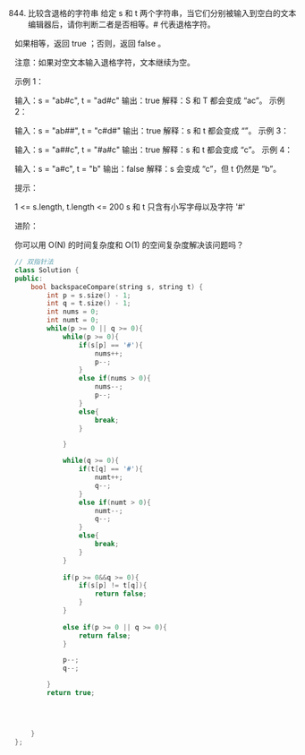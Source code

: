 844. 比较含退格的字符串
给定 s 和 t 两个字符串，当它们分别被输入到空白的文本编辑器后，请你判断二者是否相等。# 代表退格字符。

如果相等，返回 true ；否则，返回 false 。

注意：如果对空文本输入退格字符，文本继续为空。

 

示例 1：

输入：s = "ab#c", t = "ad#c"
输出：true
解释：S 和 T 都会变成 “ac”。
示例 2：

输入：s = "ab##", t = "c#d#"
输出：true
解释：s 和 t 都会变成 “”。
示例 3：

输入：s = "a##c", t = "#a#c"
输出：true
解释：s 和 t 都会变成 “c”。
示例 4：

输入：s = "a#c", t = "b"
输出：false
解释：s 会变成 “c”，但 t 仍然是 “b”。
 

提示：

1 <= s.length, t.length <= 200
s 和 t 只含有小写字母以及字符 '#'
 

进阶：

你可以用 O(N) 的时间复杂度和 O(1) 的空间复杂度解决该问题吗？


``` cpp
// 双指针法
class Solution {
public:
    bool backspaceCompare(string s, string t) {
        int p = s.size() - 1;
        int q = t.size() - 1;
        int nums = 0;
        int numt = 0;
        while(p >= 0 || q >= 0){
            while(p >= 0){
                if(s[p] == '#'){
                    nums++;
                    p--;
                }
                else if(nums > 0){
                    nums--;
                    p--;
                }
                else{
                    break;
                }

            }

            while(q >= 0){
                if(t[q] == '#'){
                    numt++;
                    q--;
                }
                else if(numt > 0){
                    numt--;
                    q--;
                }
                else{
                    break;
                }
            }
            
            if(p >= 0&&q >= 0){
                if(s[p] != t[q]){
                    return false;
                }
            }
           
            else if(p >= 0 || q >= 0){
                return false;
            }

            p--;
            q--;

        }
        return true;

    
        

    }
};
``` 